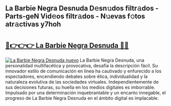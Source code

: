 ## La Barbie Negra Desnuda D𝚎sn𝚞dos filtr𝚊dos - Parts-geN Vid𝚎os filtr𝚊dos - N𝚞evas f𝚘tos atr𝚊ctivas y7hoh

# <h2><a href="http://mbcyti.tromn.icu/?c=La+Barbie+Negra+Desnuda">🔗👉👉👉 La Barbie Negra Desnuda 🔗🔗</a></h2>

[![La Barbie Negra Desnuda nuevo](https://i.imgur.com/pEAQMta.gif)](http://mbcyti.tromn.icu/?c=La+Barbie+Negra+Desnuda)
La Barbie Negra Desnuda, una personalidad multifacética y provocativa, desafía la descripción fácil. Su innovador estilo de comunicación en línea ha cautivado y enfurecido a los espectadores, encendiendo debates sobre ética, individualidad y la naturaleza evolutiva de las sociedades virtuales. Independientemente de sus decisiones futuras, su huella en los medios digitales es imborrable. Impulsado por una determinación inquebrantable y un encanto innegable, el progreso de La Barbie Negra Desnuda en el ámbito digital es implacable.

